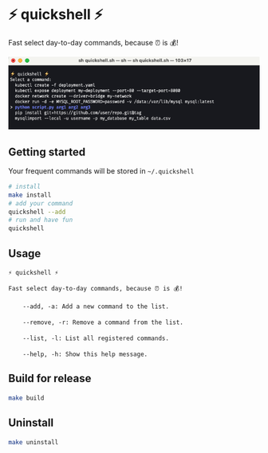 # ⚡️ quickshell ⚡️

Fast select day-to-day commands, because ⏰ is 💰!

<p align="center">
  <img src="./docs/quickshell.png">
</p>

## Getting started

Your frequent commands will be stored in `~/.quickshell`

```sh
# install
make install
# add your command
quickshell --add 
# run and have fun
quickshell
```

## Usage
```
⚡️ quickshell ⚡️

Fast select day-to-day commands, because ⏰ is 💰!

    --add, -a: Add a new command to the list.

    --remove, -r: Remove a command from the list.

    --list, -l: List all registered commands.

    --help, -h: Show this help message.
```

## Build for release

```sh
make build
```

## Uninstall

```sh
make uninstall
```
